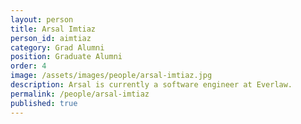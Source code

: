 ```yaml
---
layout: person  
title: Arsal Imtiaz
person_id: aimtiaz
category: Grad Alumni  
position: Graduate Alumni 
order: 4
image: /assets/images/people/arsal-imtiaz.jpg
description: Arsal is currently a software engineer at Everlaw. 
permalink: /people/arsal-imtiaz
published: true
---
```

